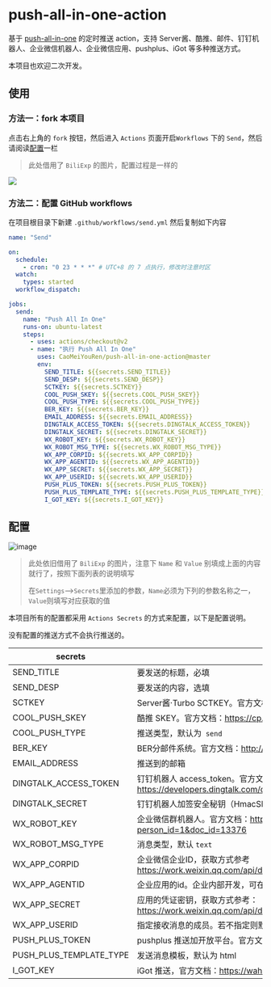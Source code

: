 # push-all-in-one-action

基于 [push-all-in-one](https://github.com/CaoMeiYouRen/push-all-in-one) 的定时推送 action，支持 Server酱、酷推、邮件、钉钉机器人、企业微信机器人、企业微信应用、pushplus、iGot 等多种推送方式。

本项目也欢迎二次开发。

## 使用

### 方法一：fork 本项目

点击右上角的 `fork` 按钮，然后进入 `Actions` 页面开启`Workflows` 下的  `Send`，然后请阅读[配置](#配置)一栏

>   此处借用了 `BiliExp` 的图片，配置过程是一样的

![](https://cdn.jsdelivr.net/gh/CaoMeiYouRen/image-hosting-01@master/images/20210304232639.png)

### 方法二：配置 GitHub workflows

在项目根目录下新建 `.github/workflows/send.yml` 然后复制如下内容

```yaml
name: "Send"

on:
  schedule:
    - cron: "0 23 * * *" # UTC+8 的 7 点执行，修改时注意时区
  watch:
    types: started
  workflow_dispatch:

jobs:
  send:
    name: "Push All In One"
    runs-on: ubuntu-latest
    steps:
      - uses: actions/checkout@v2
      - name: "执行 Push All In One"
        uses: CaoMeiYouRen/push-all-in-one-action@master
        env:
          SEND_TITLE: ${{secrets.SEND_TITLE}}
          SEND_DESP: ${{secrets.SEND_DESP}}
          SCTKEY: ${{secrets.SCTKEY}}
          COOL_PUSH_SKEY: ${{secrets.COOL_PUSH_SKEY}}
          COOL_PUSH_TYPE: ${{secrets.COOL_PUSH_TYPE}}
          BER_KEY: ${{secrets.BER_KEY}}
          EMAIL_ADDRESS: ${{secrets.EMAIL_ADDRESS}}
          DINGTALK_ACCESS_TOKEN: ${{secrets.DINGTALK_ACCESS_TOKEN}}
          DINGTALK_SECRET: ${{secrets.DINGTALK_SECRET}}
          WX_ROBOT_KEY: ${{secrets.WX_ROBOT_KEY}}
          WX_ROBOT_MSG_TYPE: ${{secrets.WX_ROBOT_MSG_TYPE}}
          WX_APP_CORPID: ${{secrets.WX_APP_CORPID}}
          WX_APP_AGENTID: ${{secrets.WX_APP_AGENTID}}
          WX_APP_SECRET: ${{secrets.WX_APP_SECRET}}
          WX_APP_USERID: ${{secrets.WX_APP_USERID}}
          PUSH_PLUS_TOKEN: ${{secrets.PUSH_PLUS_TOKEN}}
          PUSH_PLUS_TEMPLATE_TYPE: ${{secrets.PUSH_PLUS_TEMPLATE_TYPE}}
          I_GOT_KEY: ${{secrets.I_GOT_KEY}}

```

## 配置

![image](https://cdn.jsdelivr.net/gh/CaoMeiYouRen/image-hosting-01@master/images/20210304232805.png)

>   此处依旧借用了 `BiliExp` 的图片，注意下 `Name` 和 `Value` 别填成上面的内容就行了，按照下面列表的说明填写
>
>   在`Settings`-->`Secrets`里添加的参数，`Name`必须为下列的参数名称之一，`Value`则填写对应获取的值

本项目所有的配置都采用 `Actions Secrets` 的方式来配置，以下是配置说明。

没有配置的推送方式不会执行推送的。

| secrets                 | 说明                                                         |
| ----------------------- | ------------------------------------------------------------ |
| SEND_TITLE              | 要发送的标题，必填                                           |
| SEND_DESP               | 要发送的内容，选填                                           |
| SCTKEY                  | Server酱·Turbo  SCTKEY。官方文档：https://sct.ftqq.com/      |
| COOL_PUSH_SKEY          | 酷推 SKEY。官方文档：https://cp.xuthus.cc/                   |
| COOL_PUSH_TYPE          | 推送类型，默认为` send`                                      |
| BER_KEY                 | BER分邮件系统。官方文档：http://doc.berfen.com/1239397       |
| EMAIL_ADDRESS           | 推送到的邮箱                                                 |
| DINGTALK_ACCESS_TOKEN   | 钉钉机器人 access_token。官方文档：https://developers.dingtalk.com/document/app/custom-robot-access |
| DINGTALK_SECRET         | 钉钉机器人加签安全秘钥（HmacSHA256）                         |
| WX_ROBOT_KEY            | 企业微信群机器人。官方文档：https://work.weixin.qq.com/help?person_id=1&doc_id=13376 |
| WX_ROBOT_MSG_TYPE       | 消息类型，默认 `text`                                        |
| WX_APP_CORPID           | 企业微信企业ID，获取方式参考 https://work.weixin.qq.com/api/doc/90000/90135/91039#14953/corpid |
| WX_APP_AGENTID          | 企业应用的id。企业内部开发，可在应用的设置页面查看 |
| WX_APP_SECRET           | 应用的凭证密钥，获取方式参考：https://work.weixin.qq.com/api/doc/90000/90135/91039#14953/secret |
| WX_APP_USERID           | 指定接收消息的成员。若不指定则默认为 ”@all”。 |
| PUSH_PLUS_TOKEN                   | pushplus 推送加开放平台。官方文档：http://pushplus.hxtrip.com/doc/ |
| PUSH_PLUS_TEMPLATE_TYPE | 发送消息模板，默认为 html |
| I_GOT_KEY               | iGot 推送，官方文档：https://wahao.github.io/Bark-MP-helper |
